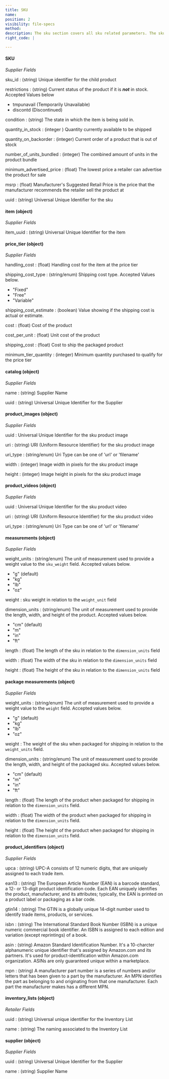 ```yaml
---
title: SKU
name:
position: 2
visibility: file-specs
method:
description: The sku section covers all sku related parameters. The sku parameters relate to the Child Product.
right_code: |

---
```


#### SKU
_Supplier Fields_

sku_id
: (string) Unique identifier for the child product

restrictions
: (string) Current status of the product if it is ***not*** in stock.
Accepted Values below
- tmpunavail (Temporarily Unavailable)
- discontd (Discontinued)

condition
: (string) The state in which the item is being sold in.

quantity_in_stock
: (integer ) Quantity currently available to be shipped

quantity_on_backorder
: (integer) Current order of a product that is out of stock

number_of_units_bundled
: (integer) The combined amount of units in the product bundle

minimum_advertised_price
: (float) The lowest price a retailer can advertise the product for sale

msrp
: (float) Manufacturer's Suggested Retail Price is the price that the manufacturer recommends the retailer sell the product at

uuid
: (string) Universal Unique Identifier for the sku

#### item (object)
_Supplier Fields_

item_uuid
: (string) Universal Unique Identifier for the item

#### price_tier (object)
_Supplier Fields_

handling_cost
: (float) Handling cost for the item at the price tier

shipping_cost_type
: (string/enum) Shipping cost type.
Accepted Values below.
- "Fixed"
- "Free"
- "Variable"

shipping_cost_estimate
: (boolean) Value showing if the shipping cost is actual or estimate.

cost
: (float) Cost of the product

cost_per_unit
: (float) Unit cost of the product

shipping_cost
: (float) Cost to ship the packaged product

minimum_tier_quantity
: (integer) Minimum quantity purchased to qualify for the price tier

#### catalog (object)
_Supplier Fields_

name
: (string) Supplier Name

uuid
: (string) Universal Unique Identifier for the Supplier

#### product_images (object)
_Supplier Fields_

uuid
: Universal Unique Identifier for the sku product image

uri
: (string) URI (Uniform Resource Identifier) for the sku product image

uri_type
: (string/enum) Uri Type can be one of 'url' or 'filename'

width
: (integer) Image width in pixels for the sku product image

height
: (integer) Image height in pixels for the sku product image

#### product_videos (object)
_Supplier Fields_

uuid
: Universal Unique Identifier for the sku product video

uri
: (string) URI (Uniform Resource Identifier) for the sku product video

uri_type
: (string/enum) Uri Type can be one of 'url' or 'filename'

#### measurements (object)
_Supplier Fields_

weight_units
: (string/enum) The unit of measurement used to provide a weight value to the `sku_weight` field.
Accepted values below.
- "g" (default)
- "kg"
- "lb"
- "oz"

weight
: sku weight in relation to the `weight_unit` field

dimension_units
: (string/enum) The unit of measurement used to provide the length, width, and height of the product.
Accepted values below.
- "cm" (default)
- "m"
- "in"
- "ft"

length
: (float) The length of the sku in relation to the `dimension_units` field

width
: (float) The width of the sku in relation to the `dimension_units` field

height
: (float) The height of the sku in relation to the `dimension_units` field

#### package measurements (object)
_Supplier Fields_

weight_units
: (string/enum) The unit of measurement used to provide a weight value to the `weight` field.
Accepted values below.
- "g" (default)
- "kg"
- "lb"
- "oz"

weight
: The weight of the sku when packaged for shipping in relation to the `weight_units` field.

dimension_units
: (string/enum) The unit of measurement used to provide the length, width, and height of the packaged sku.
Accepted values below.
- "cm" (default)
- "m"
- "in"
- "ft"

length
: (float) The length of the product when packaged for shipping in relation to the `dimension_units` field.

width
: (float) The width of the product when packaged for shipping in relation to the `dimension_units` field.

height
: (float) The height of the product when packaged for shipping in relation to the `dimension_units` field.

#### product_identifiers (object)
_Supplier Fields_

upca
: (string) UPC-A consists of 12 numeric digits, that are uniquely assigned to each trade item.

ean13
: (string) The European Article Number (EAN) is a barcode standard, a 12- or 13-digit product identification code. Each EAN uniquely identifies the product, manufacturer, and its attributes; typically, the EAN is printed on a product label or packaging as a bar code.

gtin14
: (string) The GTIN is a globally unique 14-digit number used to identify trade items, products, or services.

isbn
: (string) The International Standard Book Number (ISBN) is a unique numeric commercial book identifier. An ISBN is assigned to each edition and variation (except reprintings) of a book.

asin
: (string) Amazon Standard Identification Number. It's a 10-charcter alphanumeric unique identifier that's assigned by Amazon.com and its partners. It's used for product-identification within Amazon.com organization. ASINs are only guaranteed unique within a marketplace.

mpn
: (string) A manufacturer part number is a series of numbers and/or letters that has been given to a part by the manufacturer. An MPN identifies the part as belonging to and originating from that one manufacturer. Each part the manufacturer makes has a different MPN.

#### inventory_lists (object)
_Retailer Fields_

uuid
: (string) Universal unique identifier for the Inventory List

name
: (string) The naming associated to the Inventory List

#### supplier (object)
_Supplier Fields_

uuid
: (string) Universal Unique Identifier for the Supplier

name
: (string) Supplier Name